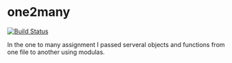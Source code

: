 one2many
========


[![Build Status](https://travis-ci.org/bparrish206/one2many.svg?branch=master)](https://travis-ci.org/bparrish206/one2many)

In the one to many assignment I passed serveral objects and functions from one file to another using modulas.
